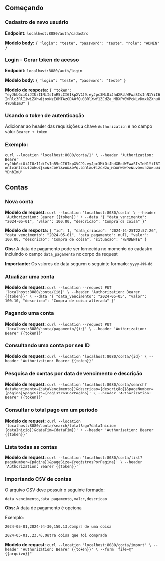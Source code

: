 ## Começando

### Cadastro de novo usuário
__Endpoint:__ `localhost:8080/auth/cadastro`

__Modelo body:__
`{
"login": "teste",
"password": "teste",
"role": "ADMIN"
}`

### Login - Gerar token de acesso
__Endpoint:__ `localhost:8080/auth/login`

__Modelo body:__ `{
"login": "teste",
"password": "teste"
}`

__Modelo de resposta:__ `{
"token": "eyJhbGciOiJIUzI1NiIsInR5cCI6IkpXVCJ9.eyJpc3MiOiJhdXRoLWFwaSIsInN1YiI6InRlc3RlIiwiZXhwIjoxNzE0MTAzODA0fQ.08RlXwf1ZCdZa_MBXPW0WPcNLvDmxkZXnuU4YDnbImU"
}` 


### Usando o token de autenticação
Adicionar ao header das requisições a chave `Authorization` e no campo valor `Bearer + token`

### Exemplo:
`curl --location 'localhost:8080/conta/1' \
--header 'Authorization: Bearer eyJhbGciOiJIUzI1NiIsInR5cCI6IkpXVCJ9.eyJpc3MiOiJhdXRoLWFwaSIsInN1YiI6InRlc3RlIiwiZXhwIjoxNzE0MTAzODA0fQ.08RlXwf1ZCdZa_MBXPW0WPcNLvDmxkZXnuU4YDnbImU'`

## Contas

### Nova conta
__Modelo de request:__
`curl --location 'localhost:8080/conta' \
--header 'Authorization: Bearer {{token}}' \
--data '{
"data_vencimento": "2024-05-01",
"valor": 100.00,
"descricao": "Compra de coisa"
}'`

__Modelo de resposta:__
`{
"id": 1,
"data_criacao": "2024-04-25T22:57:26",
"data_vencimento": "2024-05-01",
"data_pagamento": null,
"valor": 100.00,
"descricao": "Compra de coisa",
"situacao": "PENDENTE"
}`

__Obs:__ A data de pagamento pode ser fornecida no momento do cadastro incluindo o campo `data_pagamento` no corpo da request

__Importante:__ Os valores de data seguem o seguinte formado: `yyyy-MM-dd`

### Atualizar uma conta
__Modelo de request:__ 
`curl --location --request PUT 'localhost:8080/conta/{id}' \
--header 'Authorization: Bearer {{token}}' \
--data '{
"data_vencimento": "2024-05-05",
"valor": 100.10,
"descricao": "Compra de coisa alterada"
}'`

### Pagando uma conta
__Modelo de request:__
`curl --location --request PUT 'localhost:8080/conta/pagamento/{id}' \
--header 'Authorization: Bearer {{token}}'`


### Consultando uma conta por seu ID
__Modelo de request:__
`curl --location 'localhost:8080/conta/{id}' \
--header 'Authorization: Bearer {{token}}'`

### Pesquisa de contas por data de vencimento e descrição
__Modelo de request:__
`curl --location 'localhost:8080/conta/search?dataVencimento={dataVencimento}}&descricao={descrição}}&pageNumber={página}&pageSize={registrosPorPagina}' \
--header 'Authorization: Bearer {{token}}'`

### Consultar o total pago em um periodo
__Modelo de request:__
`curl --location 'localhost:8080/conta/search/totalPago?dataInicio={dataInicio}}&dataFim={dataFim}}' \
--header 'Authorization: Bearer {{token}}'`

### Lista todas as contas
__Modelo de request:__
`curl --location 'localhost:8080/conta/list?pageNumber={página}}&pageSize={registrosPorPagina}' \
--header 'Authorization: Bearer {{token}}'`

### Importando CSV de contas
O arquivo CSV deve possuir o seguinte formado:

`data_vencimento,data_pagamento,valor,descricao`

__Obs:__ A data de pagamento é opcional

Exemplo:

`2024-05-01,2024-04-30,150.13,Compra de uma coisa`

`2024-05-01,,23.45,Outra coisa que foi comprada`

__Modelo de request:__
`curl --location 'localhost:8080/conta/import' \
--header 'Authorization: Bearer {{token}}' \
--form 'file=@"{{arquivo}}"'`